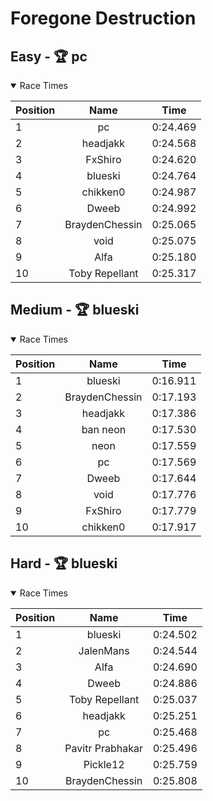 # Foregone Destruction
## Easy - 🏆 pc
<details open>
<summary>Race Times</summary>

| Position      | Name          | Time  |
| :------------- |:-------------:| :-----: |
| 1              | pc | 0:24.469 |
| 2              | headjakk | 0:24.568 |
| 3              | FxShiro | 0:24.620 |
| 4              | blueski | 0:24.764 |
| 5              | chikken0 | 0:24.987 |
| 6              | Dweeb | 0:24.992 |
| 7              | BraydenChessin | 0:25.065 |
| 8              | void | 0:25.075 |
| 9              | Alfa | 0:25.180 |
| 10              | Toby Repellant | 0:25.317 |

</details>

## Medium - 🏆 blueski
<details open>
<summary>Race Times</summary>

| Position      | Name          | Time  |
| :------------- |:-------------:| :-----: |
| 1              | blueski | 0:16.911 |
| 2              | BraydenChessin | 0:17.193 |
| 3              | headjakk | 0:17.386 |
| 4              | ban neon | 0:17.530 |
| 5              | neon | 0:17.559 |
| 6              | pc | 0:17.569 |
| 7              | Dweeb | 0:17.644 |
| 8              | void | 0:17.776 |
| 9              | FxShiro | 0:17.779 |
| 10              | chikken0 | 0:17.917 |

</details>

## Hard - 🏆 blueski
<details open>
<summary>Race Times</summary>

| Position      | Name          | Time  |
| :------------- |:-------------:| :-----: |
| 1              | blueski | 0:24.502 |
| 2              | JalenMans | 0:24.544 |
| 3              | Alfa | 0:24.690 |
| 4              | Dweeb | 0:24.886 |
| 5              | Toby Repellant | 0:25.037 |
| 6              | headjakk | 0:25.251 |
| 7              | pc | 0:25.468 |
| 8              | Pavitr Prabhakar | 0:25.496 |
| 9              | Pickle12 | 0:25.759 |
| 10              | BraydenChessin | 0:25.808 |

</details>
